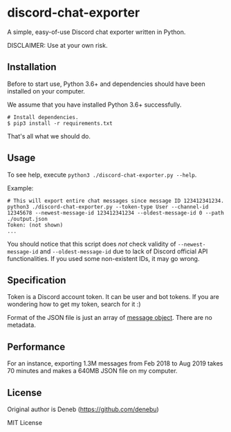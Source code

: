 # discord-chat-exporter
A simple, easy-of-use Discord chat exporter written in Python.

DISCLAIMER: Use at your own risk.

## Installation
Before to start use, Python 3.6+ and dependencies should have been installed on your computer.

We assume that you have installed Python 3.6+ successfully.

```
# Install dependencies.
$ pip3 install -r requirements.txt
```

That's all what we should do.

## Usage
To see help, execute `python3 ./discord-chat-exporter.py --help`.

Example:
```
# This will export entire chat messages since message ID 123412341234.
python3 ./discord-chat-exporter.py --token-type User --channel-id 12345678 --newest-message-id 123412341234 --oldest-message-id 0 --path ./output.json
Token: (not shown)
...
```

You should notice that this script does *not* check validity of `--newest-message-id` and `--oldest-message-id` due to lack of Discord official API functionalities. If you used some non-existent IDs, it may go wrong.

## Specification
Token is a Discord account token. It can be user and bot tokens. If you are wondering how to get my token, search for it :)

Format of the JSON file is just an array of [message object](https://discordapp.com/developers/docs/resources/channel#message-object).
There are no metadata.

## Performance
For an instance, exporting 1.3M messages from Feb 2018 to Aug 2019 takes 70 minutes and makes a 640MB JSON file on my computer.

## License
Original author is Deneb (https://github.com/denebu)

MIT License

